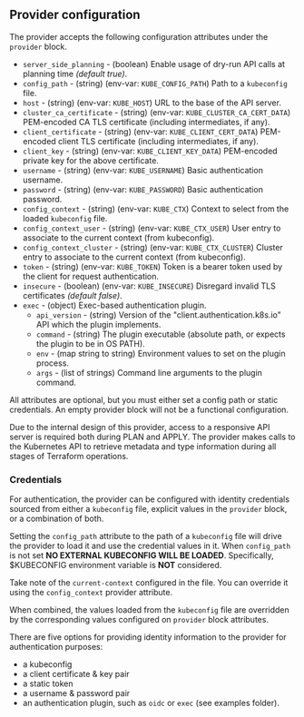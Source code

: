 ## Provider configuration

The provider accepts the following configuration attributes under the `provider` block.

* `server_side_planning` - (boolean) Enable usage of dry-run API calls at planning time _(default true)_.
* `config_path` - (string) (env-var: `KUBE_CONFIG_PATH`) Path to a `kubeconfig` file.
* `host` - (string) (env-var: `KUBE_HOST`) URL to the base of the API server.
* `cluster_ca_certificate` - (string) (env-var: `KUBE_CLUSTER_CA_CERT_DATA`) PEM-encoded CA TLS certificate (including intermediates, if any).
* `client_certificate` - (string) (env-var: `KUBE_CLIENT_CERT_DATA`) PEM-encoded client TLS certificate (including intermediates, if any).
* `client_key` - (string) (env-var: `KUBE_CLIENT_KEY_DATA`) PEM-encoded private key for the above certificate.
* `username` - (string) (env-var: `KUBE_USERNAME`) Basic authentication username.
* `password` - (string) (env-var: `KUBE_PASSWORD`) Basic authentication password.
* `config_context` - (string) (env-var: `KUBE_CTX`) Context to select from the loaded `kubeconfig` file.
* `config_context_user` - (string) (env-var: `KUBE_CTX_USER`) User entry to associate to the current context (from kubeconfig).
* `config_context_cluster` - (string) (env-var: `KUBE_CTX_CLUSTER`) Cluster entry to associate to the current context (from kubeconfig).
* `token` - (string) (env-var: `KUBE_TOKEN`) Token is a bearer token used by the client for request authentication.
* `insecure` - (boolean) (env-var: `KUBE_INSECURE`) Disregard invalid TLS certificates _(default false)_.
* `exec` - (object) Exec-based authentication plugin.
  * `api_version` - (string) Version of the "client.authentication.k8s.io" API which the plugin implements.
  * `command` - (string) The plugin executable (absolute path, or expects the plugin to be in OS PATH).
  * `env` - (map string to string) Environment values to set on the plugin process.
  * `args` - (list of strings) Command line arguments to the plugin command.

All attributes are optional, but you must either set a config path or static credentials. An empty provider block will not be a functional configuration.

Due to the internal design of this provider, access to a responsive API server is required both during PLAN and APPLY. The provider makes calls to the Kubernetes API to retrieve metadata and type information during all stages of Terraform operations.

### Credentials

For authentication, the provider can be configured with identity credentials sourced from either a `kubeconfig` file, explicit values in the `provider` block, or a combination of both.

Setting the `config_path` attribute to the path of a `kubeconfig` file will drive the provider to load it and use the credential values in it. When `config_path` is not set **NO EXTERNAL KUBECONFIG WILL BE LOADED**. Specifically, $KUBECONFIG environment variable is **NOT** considered.

Take note of the `current-context` configured in the file. You can override it using the `config_context` provider attribute.

When combined, the values loaded from the `kubeconfig` file are overridden by the corresponding values configured on `provider` block attributes.

There are five options for providing identity information to the provider for authentication purposes:

* a kubeconfig
* a client certificate & key pair
* a static token
* a username & password pair
* an authentication plugin, such as `oidc` or `exec` (see examples folder).
